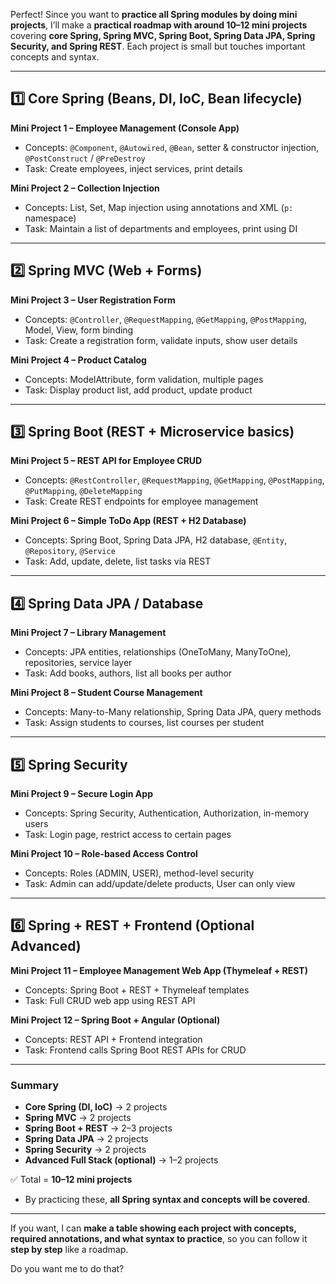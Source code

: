 Perfect! Since you want to **practice all Spring modules by doing mini projects**, I’ll make a **practical roadmap with around 10–12 mini projects** covering **core Spring, Spring MVC, Spring Boot, Spring Data JPA, Spring Security, and Spring REST**. Each project is small but touches important concepts and syntax.

---

## **1️⃣ Core Spring (Beans, DI, IoC, Bean lifecycle)**

**Mini Project 1 – Employee Management (Console App)**

* Concepts: `@Component`, `@Autowired`, `@Bean`, setter & constructor injection, `@PostConstruct` / `@PreDestroy`
* Task: Create employees, inject services, print details

**Mini Project 2 – Collection Injection**

* Concepts: List, Set, Map injection using annotations and XML (`p:` namespace)
* Task: Maintain a list of departments and employees, print using DI

---

## **2️⃣ Spring MVC (Web + Forms)**

**Mini Project 3 – User Registration Form**

* Concepts: `@Controller`, `@RequestMapping`, `@GetMapping`, `@PostMapping`, Model, View, form binding
* Task: Create a registration form, validate inputs, show user details

**Mini Project 4 – Product Catalog**

* Concepts: ModelAttribute, form validation, multiple pages
* Task: Display product list, add product, update product

---

## **3️⃣ Spring Boot (REST + Microservice basics)**

**Mini Project 5 – REST API for Employee CRUD**

* Concepts: `@RestController`, `@RequestMapping`, `@GetMapping`, `@PostMapping`, `@PutMapping`, `@DeleteMapping`
* Task: Create REST endpoints for employee management

**Mini Project 6 – Simple ToDo App (REST + H2 Database)**

* Concepts: Spring Boot, Spring Data JPA, H2 database, `@Entity`, `@Repository`, `@Service`
* Task: Add, update, delete, list tasks via REST

---

## **4️⃣ Spring Data JPA / Database**

**Mini Project 7 – Library Management**

* Concepts: JPA entities, relationships (OneToMany, ManyToOne), repositories, service layer
* Task: Add books, authors, list all books per author

**Mini Project 8 – Student Course Management**

* Concepts: Many-to-Many relationship, Spring Data JPA, query methods
* Task: Assign students to courses, list courses per student

---

## **5️⃣ Spring Security**

**Mini Project 9 – Secure Login App**

* Concepts: Spring Security, Authentication, Authorization, in-memory users
* Task: Login page, restrict access to certain pages

**Mini Project 10 – Role-based Access Control**

* Concepts: Roles (ADMIN, USER), method-level security
* Task: Admin can add/update/delete products, User can only view

---

## **6️⃣ Spring + REST + Frontend (Optional Advanced)**

**Mini Project 11 – Employee Management Web App (Thymeleaf + REST)**

* Concepts: Spring Boot + REST + Thymeleaf templates
* Task: Full CRUD web app using REST API

**Mini Project 12 – Spring Boot + Angular (Optional)**

* Concepts: REST API + Frontend integration
* Task: Frontend calls Spring Boot REST APIs for CRUD

---

### **Summary**

* **Core Spring (DI, IoC)** → 2 projects
* **Spring MVC** → 2 projects
* **Spring Boot + REST** → 2–3 projects
* **Spring Data JPA** → 2 projects
* **Spring Security** → 2 projects
* **Advanced Full Stack (optional)** → 1–2 projects

✅ Total = **10–12 mini projects**

* By practicing these, **all Spring syntax and concepts will be covered**.

---

If you want, I can **make a table showing each project with concepts, required annotations, and what syntax to practice**, so you can follow it **step by step** like a roadmap.

Do you want me to do that?
